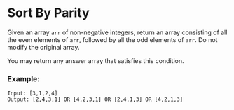 # Sort By Parity
Given an array `arr` of non-negative integers, return an array consisting of all the even elements of `arr`, followed by all the odd elements of `arr`. Do not modify the original array.

You may return any answer array that satisfies this condition.

### Example:
```
Input: [3,1,2,4]
Output: [2,4,3,1] OR [4,2,3,1] OR [2,4,1,3] OR [4,2,1,3]
```
